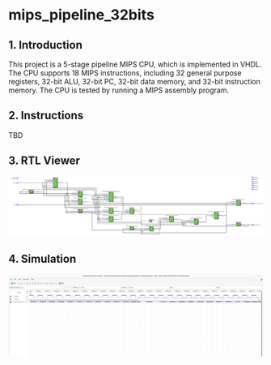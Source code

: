 # mips_pipeline_32bits

## 1. Introduction

This project is a 5-stage pipeline MIPS CPU, which is implemented in VHDL. The CPU supports 18 MIPS instructions, including 32 general purpose registers, 32-bit ALU, 32-bit PC, 32-bit data memory, and 32-bit instruction memory. The CPU is tested by running a MIPS assembly program.

## 2. Instructions

TBD

## 3. RTL Viewer

![RTL Viewer](RTLviewer.png)

## 4. Simulation

![Simulation](simulation.png)
